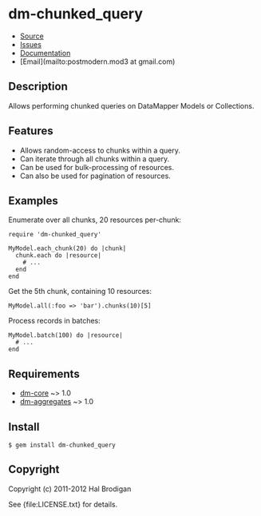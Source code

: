 # dm-chunked_query

* [Source](https://github.com/postmodern/dm-chunked_query)
* [Issues](https://github.com/postmodern/dm-chunked_query/issues)
* [Documentation](http://rubydoc.info/gems/dm-chunked_query/frames)
* [Email](mailto:postmodern.mod3 at gmail.com)

## Description

Allows performing chunked queries on DataMapper Models or Collections.

## Features

* Allows random-access to chunks within a query.
* Can iterate through all chunks within a query.
* Can be used for bulk-processing of resources.
* Can also be used for pagination of resources.

## Examples

Enumerate over all chunks, 20 resources per-chunk:

    require 'dm-chunked_query'

    MyModel.each_chunk(20) do |chunk|
      chunk.each do |resource|
        # ...
      end
    end

Get the 5th chunk, containing 10 resources:

    MyModel.all(:foo => 'bar').chunks(10)[5]

Process records in batches:

    MyModel.batch(100) do |resource|
      # ...
    end

## Requirements

* [dm-core](https://github.com/datamapper/dm-core#readme) ~> 1.0
* [dm-aggregates](https://github.com/datamapper/dm-aggregates#readme) ~> 1.0

## Install

    $ gem install dm-chunked_query

## Copyright

Copyright (c) 2011-2012 Hal Brodigan

See {file:LICENSE.txt} for details.
